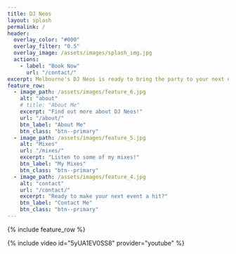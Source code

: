 ```yaml
---
title: DJ Neos
layout: splash
permalink: /
header:
  overlay_color: "#000"
  overlay_filter: "0.5"
  overlay_image: /assets/images/splash_img.jpg
  actions:
    - label: "Book Now"
      url: "/contact/"
excerpt: Melbourne's DJ Neos is ready to bring the party to your next event!
feature_row:
  - image_path: /assets/images/feature_6.jpg
    alt: "about"
    # title: "About Me"
    excerpt: "Find out more about DJ Neos!"
    url: "/about/"
    btn_label: "About Me"
    btn_class: "btn--primary"
  - image_path: /assets/images/feature_5.jpg
    alt: "Mixes"
    url: "/mixes/"
    excerpt: "Listen to some of my mixes!"
    btn_label: "My Mixes"
    btn_class: "btn--primary"
  - image_path: /assets/images/feature_4.jpg
    alt: "contact"
    url: "/contact/"
    excerpt: "Ready to make your next event a hit?"
    btn_label: "Contact Me"
    btn_class: "btn--primary"
---
```





{% include feature_row %}

{% include video id="5yUA1EV0SS8" provider="youtube" %}
